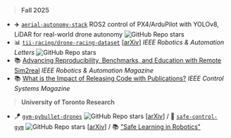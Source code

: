 <!--
### Always in Beta 🧪 
-->

> **Fall 2025**
- ✈️ [`aerial-autonomy-stack`](https://github.com/JacopoPan/aerial-autonomy-stack) ROS2 control of PX4/ArduPilot with YOLOv8, LiDAR for real-world drone autonomy ![GitHub Repo stars](https://img.shields.io/github/stars/JacopoPan/aerial-autonomy-stack?style=flat) 
- 📊 [`tii-racing/drone-racing-dataset`](https://github.com/tii-racing/drone-racing-dataset) [[arXiv](https://arxiv.org/abs/2311.02667)] *IEEE Robotics & Automation Letters* ![GitHub Repo stars](https://img.shields.io/github/stars/tii-racing/drone-racing-dataset?style=flat) 
- 📚 [Advancing Reproducibility, Benchmarks, and Education with Remote Sim2real](https://www.dynsyslab.org/wp-content/papercite-data/pdf/teetaert-ram25.pdf) *IEEE Robotics & Automation Magazine*
- 📚 [What is the Impact of Releasing Code with Publications?](https://arxiv.org/abs/2308.10008v1) *IEEE Control Systems Magazine*

> **University of Toronto Research**
- 🪁 [`gym-pybullet-drones`](https://github.com/utiasDSL/gym-pybullet-drones) ![GitHub Repo stars](https://img.shields.io/github/stars/utiasDSL/gym-pybullet-drones?style=flat)  [[arXiv](https://arxiv.org/abs/2103.02142)] / 🦺 [`safe-control-gym`](https://github.com/utiasDSL/safe-control-gym) ![GitHub Repo stars](https://img.shields.io/github/stars/utiasDSL/safe-control-gym?style=flat)  [[arXiv](https://arxiv.org/abs/2109.06325)] / 📚 ["Safe Learning in Robotics"](https://arxiv.org/abs/2108.06266)

<!--

> - 🧑‍💻 [`leetcode-top100-liked-questions`](https://github.com/JacopoPan/leetcode-top100-liked-questions) 🧑‍💻
> - 📚 [`a-minimalist-guide`](https://github.com/JacopoPan/a-minimalist-guide) 📚
> - re-watch our [IROS 2022 sim2real competition](https://www.youtube.com/watch?v=-il6B1XeJkI)

**JacopoPan/JacopoPan** is a ✨ _special_ ✨ repository because its `README.md` (this file) appears on your GitHub profile.
-->
